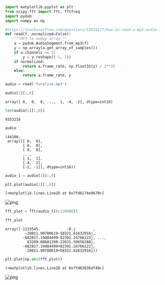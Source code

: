```python
import matplotlib.pyplot as plt 
from scipy.fft import fft, fftfreq
import pydub
import numpy as np
```


```python
#https://stackoverflow.com/questions/53633177/how-to-read-a-mp3-audio-file-into-a-numpy-array-save-a-numpy-array-to-mp3
def read(f, normalized=False):
    """MP3 to numpy array"""
    a = pydub.AudioSegment.from_mp3(f)
    y = np.array(a.get_array_of_samples())
    if a.channels == 2:
        y = y.reshape((-1, 2))
    if normalized:
        return a.frame_rate, np.float32(y) / 2**15
    else:
        return a.frame_rate, y
```


```python
audio = read('furelise.mp3')
```


```python
audio[1][:,0]
```




    array([ 0,  0,  0, ...,  1, -4, -2], dtype=int16)




```python
len(audio[1][:,0])
```




    9353216




```python
audio
```




    (44100,
     array([[ 0,  0],
            [ 0,  0],
            [ 0,  0],
            ...,
            [ 1,  1],
            [-4,  2],
            [-2, -1]], dtype=int16))




```python
audio_l = audio[1][:,0]
```


```python
plt.plot(audio[1][:,0])
```




    [<matplotlib.lines.Line2D at 0x7fd6174e9670>]






    
![png](fft%20_files/fft%20_7_1.png)
    




```python
fft_plot = fft(audio_l[0:128000])
```


```python
fft_plot
```




    array([-1133545.            -0.j        ,
             -20011.90780619-58321.61632916j,
            -682817.19484499-82391.24766122j, ...,
              63269.08681399-22631.50656288j,
            -682817.19484499+82391.24766122j,
             -20011.90780619+58321.61632916j])




```python
plt.plot(np.abs(fft_plot))
```




    [<matplotlib.lines.Line2D at 0x7fd63636df40>]






    
![png](fft%20_files/fft%20_10_1.png)
    




```python

```
